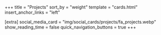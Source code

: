 +++
title = "Projects"
sort_by = "weight"
template = "cards.html"
insert_anchor_links = "left"

[extra]
social_media_card = "img/social_cards/projects/fa_projects.webp"
show_reading_time = false
quick_navigation_buttons = true
+++
